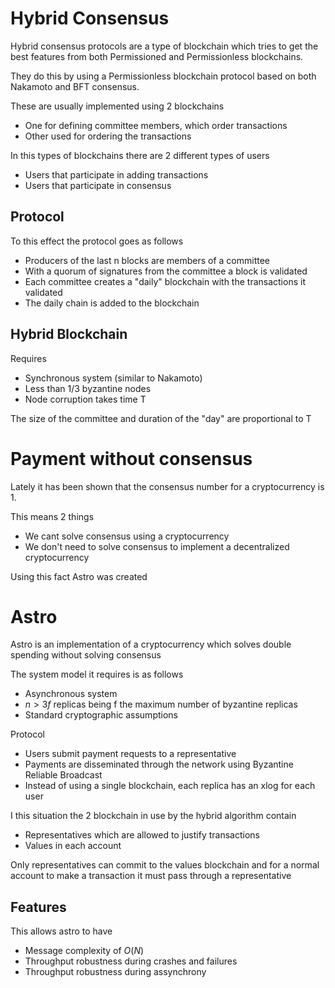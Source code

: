 # Hybrid Consensus

Hybrid consensus protocols are a type of blockchain which tries to get the best features from both Permissioned and Permissionless blockchains.

They do this by using a Permissionless blockchain protocol based on both Nakamoto and BFT consensus.

These are usually implemented using 2 blockchains

- One for defining committee members, which order transactions
- Other used for ordering the transactions

In this types of blockchains there are 2 different types of users

- Users that participate in adding transactions
- Users that participate in consensus

## Protocol

To this effect the protocol goes as follows
- Producers of the last n blocks are members of a committee
- With a quorum of signatures from the committee a block is validated
- Each committee creates a "daily" blockchain with the transactions it validated
- The daily chain is added to the blockchain

## Hybrid Blockchain

Requires
- Synchronous system (similar to Nakamoto)
- Less than $1/3$ byzantine nodes
- Node corruption takes time T

The size of the committee and duration of the "day" are proportional to T

# Payment without consensus

Lately it has been shown that the consensus number for a cryptocurrency is 1.

This means 2 things
- We cant solve consensus using a cryptocurrency
- We don't need to solve consensus to implement a decentralized cryptocurrency

Using this fact Astro was created

# Astro

Astro is an implementation of a cryptocurrency which solves double spending without solving consensus

The system model it requires is as follows
- Asynchronous system
- $n > 3f$ replicas being f the maximum number of byzantine replicas
- Standard cryptographic assumptions

Protocol
- Users submit payment requests to a representative
- Payments are disseminated through the network using Byzantine Reliable Broadcast
- Instead of using a single blockchain, each replica has an xlog for each user


I this situation the 2 blockchain in use by the hybrid algorithm contain
- Representatives which are allowed to justify transactions
- Values in each account

Only representatives can commit to the values blockchain and for a normal account to make a transaction it must pass through a representative

## Features

This allows astro to have
- Message complexity of $O(N)$
- Throughput robustness during crashes and failures
- Throughput robustness during assynchrony